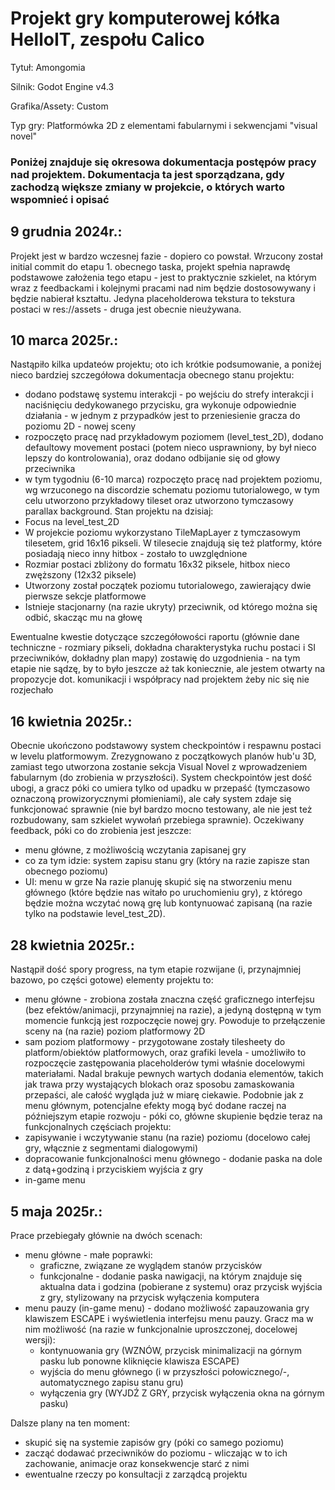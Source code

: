 # Projekt gry komputerowej kółka HelloIT, zespołu Calico
Tytuł: Amongomia

Silnik: Godot Engine v4.3

Grafika/Assety: Custom

Typ gry: Platformówka 2D z elementami fabularnymi i sekwencjami "visual novel"

### Poniżej znajduje się okresowa dokumentacja postępów pracy nad projektem. Dokumentacja ta jest sporządzana, gdy zachodzą większe zmiany w projekcie, o których warto wspomnieć i opisać

## 9 grudnia 2024r.:
Projekt jest w bardzo wczesnej fazie - dopiero co powstał. Wrzucony został initial commit do etapu 1. obecnego taska, projekt spełnia naprawdę podstawowe założenia tego etapu - jest to praktycznie szkielet, na którym wraz z feedbackami i kolejnymi pracami nad nim będzie dostosowywany i będzie nabierał kształtu.
Jedyna placeholderowa tekstura to tekstura postaci w res://assets - druga jest obecnie nieużywana.

## 10 marca 2025r.:
Nastąpiło kilka updateów projektu; oto ich krótkie podsumowanie, a poniżej nieco bardziej szczegółowa dokumentacja obecnego stanu projektu:
 - dodano podstawę systemu interakcji - po wejściu do strefy interakcji i naciśnięciu dedykowanego przycisku, gra wykonuje odpowiednie działania - w jednym z przypadków jest to przeniesienie gracza do poziomu 2D - nowej sceny
 - rozpoczęto pracę nad przykładowym poziomem (level_test_2D), dodano defaultowy movement postaci (potem nieco usprawniony, by był nieco lepszy do kontrolowania), oraz dodano odbijanie się od głowy przeciwnika
 - w tym tygodniu (6-10 marca) rozpoczęto pracę nad projektem poziomu, wg wrzuconego na discordzie schematu poziomu tutorialowego, w tym celu utworzono przykładowy tileset oraz utworzono tymczasowy parallax background.
Stan projektu na dzisiaj:
 - Focus na level_test_2D
 - W projekcie poziomu wykorzystano TileMapLayer z tymczasowym tilesetem, grid 16x16 pikseli. W tilesecie znajdują się też platformy, które posiadają nieco inny hitbox - zostało to uwzględnione
 - Rozmiar postaci zbliżony do formatu 16x32 piksele, hitbox nieco zwęższony (12x32 piksele)
 - Utworzony został początek poziomu tutorialowego, zawierający dwie pierwsze sekcje platformowe
 - Istnieje stacjonarny (na razie ukryty) przeciwnik, od którego można się odbić, skacząc mu na głowę

Ewentualne kwestie dotyczące szczegółowości raportu (głównie dane techniczne - rozmiary pikseli, dokładna charakterystyka ruchu postaci i SI przeciwników, dokładny plan mapy) zostawię do uzgodnienia - na tym etapie nie sądzę, by to było jeszcze aż tak koniecznie, ale jestem otwarty na propozycje dot. komunikacji i współpracy nad projektem żeby nic się nie rozjechało

## 16 kwietnia 2025r.:
Obecnie ukończono podstawowy system checkpointów i respawnu postaci w levelu platformowym. Zrezygnowano z początkowych planów hub'u 3D, zamiast tego utworzona zostanie sekcja Visual Novel z wprowadzeniem fabularnym (do zrobienia w przyszłości).
System checkpointów jest dość ubogi, a gracz póki co umiera tylko od upadku w przepaść (tymczasowo oznaczoną prowizorycznymi płomieniami), ale cały system zdaje się funkcjonować sprawnie (nie był bardzo mocno testowany, ale nie jest też rozbudowany, sam szkielet wywołań przebiega sprawnie).
Oczekiwany feedback, póki co do zrobienia jest jeszcze:
  - menu główne, z możliwością wczytania zapisanej gry
  - co za tym idzie: system zapisu stanu gry (który na razie zapisze stan obecnego poziomu)
  - UI: menu w grze
Na razie planuję skupić się na stworzeniu menu głównego (które będzie nas witało po uruchomieniu gry), z którego będzie można wczytać nową grę lub kontynuować zapisaną (na razie tylko na podstawie level_test_2D).

## 28 kwietnia 2025r.:
Nastąpił dość spory progress, na tym etapie rozwijane (i, przynajmniej bazowo, po części gotowe) elementy projektu to:
  - menu główne - zrobiona została znaczna część graficznego interfejsu (bez efektów/animacji, przynajmniej na razie), a jedyną dostępną w tym momencie funkcją jest rozpoczęcie nowej gry. Powoduje to przełączenie sceny na (na razie) poziom platformowy 2D
  - sam poziom platformowy - przygotowane zostały tilesheety do platform/obiektów platformowych, oraz grafiki levela - umożliwiło to rozpoczęcie zastępowania placeholderów tymi właśnie docelowymi materiałami. Nadal brakuje pewnych wartych dodania elementów, takich jak trawa przy wystających blokach oraz sposobu zamaskowania przepaści, ale całość wygląda już w miarę ciekawie.
Podobnie jak z menu głównym, potencjalne efekty mogą być dodane raczej na późniejszym etapie rozwoju - póki co, główne skupienie będzie teraz na funkcjonalnych częściach projektu:
  - zapisywanie i wczytywanie stanu (na razie) poziomu (docelowo całej gry, włącznie z segmentami dialogowymi)
  - dopracowanie funkcjonalności menu głównego - dodanie paska na dole z datą+godziną i przyciskiem wyjścia z gry
  - in-game menu

## 5 maja 2025r.:
Prace przebiegały głównie na dwóch scenach:
  - menu główne - małe poprawki:
	  - graficzne, związane ze wyglądem stanów przycisków
	  - funkcjonalne - dodanie paska nawigacji, na którym znajduje się aktualna data i godzina (pobierane z systemu) oraz przycisk wyjścia z gry, stylizowany na przycisk wyłączenia komputera
  - menu pauzy (in-game menu) - dodano możliwość zapauzowania gry klawiszem ESCAPE i wyświetlenia interfejsu menu pauzy. Gracz ma w nim możliwość (na razie w funkcjonalnie uproszczonej, docelowej wersji):
	  - kontynuowania gry (WZNÓW, przycisk minimalizacji na górnym pasku lub ponowne kliknięcie klawisza ESCAPE)
	  - wyjścia do menu głównego (i w przyszłości połowicznego/-, automatycznego zapisu stanu gru)
	  - wyłączenia gry (WYJDŹ Z GRY, przycisk wyłączenia okna na górnym pasku)

Dalsze plany na ten moment:
  - skupić się na systemie zapisów gry (póki co samego poziomu)
  - zacząć dodawać przeciwników do poziomu - wliczając w to ich zachowanie, animacje oraz konsekwencje starć z nimi
  - ewentualne rzeczy po konsultacji z zarządcą projektu
